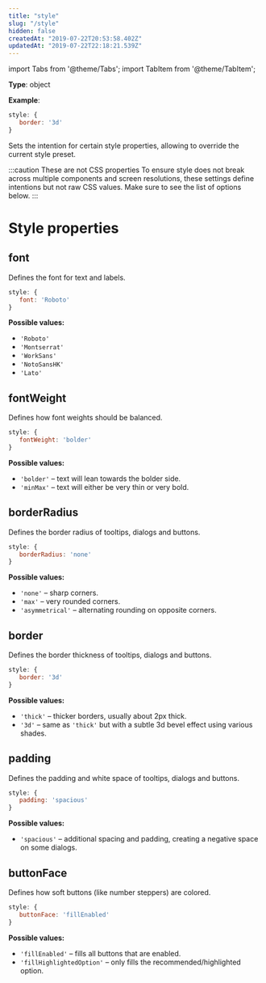 ```yaml
---
title: "style"
slug: "/style"
hidden: false
createdAt: "2019-07-22T20:53:58.402Z"
updatedAt: "2019-07-22T22:18:21.539Z"
---
```


import Tabs from '@theme/Tabs';
import TabItem from '@theme/TabItem';

**Type**: object

**Example**:
```javascript
style: {
   border: '3d'
}
```

Sets the intention for certain style properties, allowing to override the current style preset.

:::caution These are not CSS properties
To ensure style does not break across multiple components and screen resolutions, these settings define intentions but not raw CSS values. Make sure to see the list of options below.
:::

# Style properties

## font

Defines the font for text and labels.

```javascript
style: {
   font: 'Roboto'
}
```

**Possible values:** 
- `'Roboto'`
- `'Montserrat'`
- `'WorkSans'`
- `'NotoSansHK'`
- `'Lato'`


## fontWeight

Defines how font weights should be balanced.

```javascript
style: {
   fontWeight: 'bolder'
}
```

**Possible values:** 
- `'bolder'` – text will lean towards the bolder side.
- `'minMax'` – text will either be very thin or very bold.


## borderRadius

Defines the border radius of tooltips, dialogs and buttons.

```javascript
style: {
   borderRadius: 'none'
}
```

**Possible values:** 
- `'none'` – sharp corners.
- `'max'` – very rounded corners.
- `'asymmetrical'` – alternating rounding on opposite corners.


## border

Defines the border thickness of tooltips, dialogs and buttons.

```javascript
style: {
   border: '3d'
}
```

**Possible values:** 
- `'thick'` – thicker borders, usually about 2px thick.
- `'3d'` – same as `'thick'` but with a subtle 3d bevel effect using various shades.


## padding

Defines the padding and white space of tooltips, dialogs and buttons.

```javascript
style: {
   padding: 'spacious'
}
```

**Possible values:** 
- `'spacious'` – additional spacing and padding, creating a negative space on some dialogs.


## buttonFace

Defines how soft buttons (like number steppers) are colored.

```javascript
style: {
   buttonFace: 'fillEnabled'
}
```

**Possible values:** 
- `'fillEnabled'` – fills all buttons that are enabled.
- `'fillHighlightedOption'` – only fills the recommended/highlighted option.
